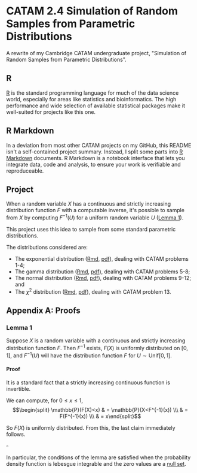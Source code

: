 # CATAM 2.4 Simulation of Random Samples from Parametric Distributions
A rewrite of my Cambridge CATAM undergraduate project, "Simulation of Random Samples from Parametric Distributions".

## R

[R](https://www.r-project.org/) is the standard programming language for much of the data science world, especially for areas like statistics and bioinformatics. The high performance and wide selection of available statistical packages make it well-suited for projects like this one.

## R Markdown

In a deviation from most other CATAM projects on my GitHub, this README isn't a self-contained project summary. Instead, I split some parts into [R Markdown](https://rmarkdown.rstudio.com/) documents. R Markdown is a notebook interface that lets you integrate data, code and analysis, to ensure your work is verifiable and reproduceable.

## Project

When a random variable $X$ has a continuous and strictly increasing distribution function $F$ with a computable inverse, it's possible to sample from $X$ by computing $F^{-1}(U)$ for a uniform random variable $U$ ([Lemma 1](#lemma-1)).

This project uses this idea to sample from some standard parametric distributions.

The distributions considered are:
- The exponential distribution ([Rmd](Rmd/exponential-distribution.Rmd), [pdf](Rmd/exponential-distribution.pdf)), dealing with CATAM problems 1-4; 
- The gamma distribution ([Rmd](Rmd/gamma-distribution.Rmd), [pdf](Rmd/gamma-distribution.pdf)), dealing with CATAM problems 5-8;
- The normal distribution ([Rmd](Rmd/normal-distribution.Rmd), [pdf](Rmd/normal-distribution.pdf)), dealing with CATAM problems 9-12; and
- The $\chi^2$ distribution ([Rmd](Rmd/chi-square-distribution.Rmd), [pdf](Rmd/chi-square-distribution.pdf)), dealing with CATAM problem 13.

## Appendix A: Proofs

### Lemma 1

Suppose $X$ is a random variable with a continuous and strictly increasing distribution function $F$. Then $F^{-1}$ exists, $F(X)$ is uniformly distributed on $[0,1]$, and $F^{-1}(U)$ will have the distribution function $F$ for $U\sim \text{Unif}[0,1]$.

#### Proof

It is a standard fact that a strictly increasing continuous function is invertible.

We can compute, for $0 \le x \le 1,$ $$\begin{split}  \mathbb{P}(F(X)<x) & = \mathbb{P}(X<F^{-1}(x)) \\\ & = F(F^{-1}(x)) \\\ & = x\end{split}$$

So $F(X)$ is uniformly distributed. From this, the last claim immediately follows.

$\square$

In particular, the conditions of the lemma are satisfied when the probability density function is lebesgue integrable and the zero values are a [null set](https://en.wikipedia.org/wiki/Null_set).